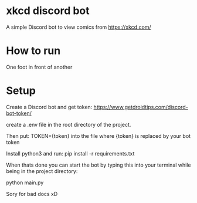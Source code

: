 # xkcd discord bot

A simple Discord bot to view comics from https://xkcd.com/



# How to run
One foot in front of another


# Setup

Create a Discord bot and get token: https://www.getdroidtips.com/discord-bot-token/

create a .env file in the root directory of the project. 

Then put: TOKEN={token} into the file where {token} is replaced by your bot token

Install python3 and run: pip install -r requirements.txt

When thats done you can start the bot by typing this into your terminal while being in the project directory: 

python main.py




Sory for bad docs xD
